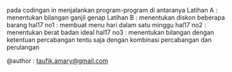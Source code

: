 pada codingan in menjalankan program-program di antaranya
Latihan A  : menentukan bilangan ganjil genap
Latihan B  : menentukan diskon beberapa barang
hal17 no1  : membuat menu hari dalam satu minggu
hal17 no2  : menentukan berat badan ideal
hal17 no3  : menentukan bilangan dengan ketentuan percabangan
tentu saja dengan kombinasi percabangan dan perulangan

@author : taufik.amary@gmail.com
